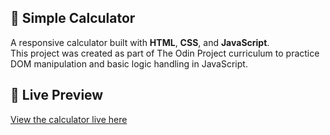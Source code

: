 ## 🧮 Simple Calculator

A responsive calculator built with **HTML**, **CSS**, and **JavaScript**.  
This project was created as part of The Odin Project curriculum to practice DOM manipulation and basic logic handling in JavaScript.

## 🔗 Live Preview

[View the calculator live here](https:vbenedeto.github.io/calculator-js)

